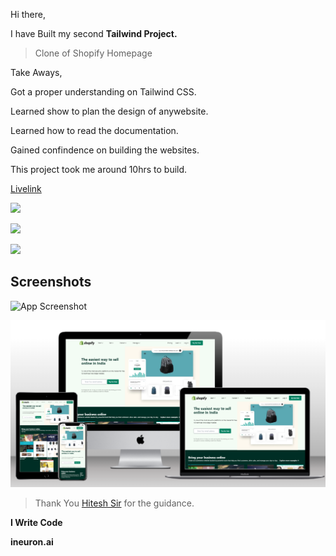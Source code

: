 Hi there,

I have Built my second **Tailwind Project.**

 
>Clone of Shopify Homepage

Take Aways,
 
Got a proper understanding on Tailwind CSS. 

Learned show to plan the design of anywebsite.

Learned how to read the documentation.

Gained confindence on building the websites. 

This project took me around 10hrs to build.



[Livelink]("https://shopify-clone-vivektenali.netlify.app/")




![](https://img.shields.io/badge/Time%20taken-10hrs-green)  

![](https://img.shields.io/badge/Build%20with-HTML%2BTailwind-orange)

![](https://img.shields.io/badge/Built%20by-Vivek%20Tenali-blue)


## Screenshots

![App Screenshot](./Assets/screencapture-shopify-clone-vivektenali-netlify-app-2022-08-24-00_10_40.png)

![Mockup](./Assets/mockupimage.png)

> Thank You  [Hitesh Sir](https://hiteshchoudhary.com/) for the guidance. 

**I Write Code**

 **ineuron.ai** 